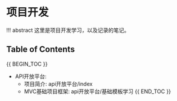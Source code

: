 # 项目开发

!!! abstract 
    这里是项目开发学习，以及记录的笔记。

## Table of Contents

{{ BEGIN_TOC }}
- API开放平台:
    - 项目简介: api开放平台/index
    - MVC基础项目框架: api开放平台/基础模板学习
{{ END_TOC }}